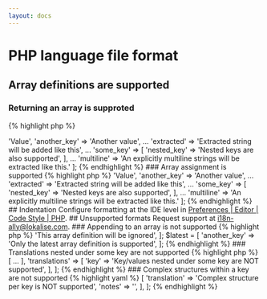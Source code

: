```yaml
---
layout: docs
---
```


# PHP language file format

## Array definitions are supported

### Returning an array is supproted

{% highlight php %}
<?php

return [
    'key' => 'Value',
    'another_key' => 'Another value',
    ...
    'extracted' => 'Extracted string will be added like this',
    ...
    'some_key' => [
        'nested_key' => 'Nested keys are also supported',
    ],
    ...
    'multiline' => 'An explicitly multiline strings
        will be extracted like this.'
];
{% endhighlight %}

### Array assignment is supported
{% highlight php %}
<?php

$lang = [
    'key' => 'Value',
    'another_key' => 'Another value',
    ...
    'extracted' => 'Extracted string will be added like this',
    ...
    'some_key' => [
        'nested_key' => 'Nested keys are also supported',
    ],
    ...
    'multiline' => 'An explicitly multiline strings
        will be extracted like this.'
];
{% endhighlight %}

## Indentation

Configure formatting at the IDE level in <a href="phpstorm://settings?name=Editor--Code+Style--PHP">Preferences | Editor | Code Style | PHP</a>.

## Unsupported formats

Request support at <a href="mailto:i18n-ally@lokalise.com">i18n-ally@lokalise.com</a>.

### Appending to an array is not supported

{% highlight php %}
<?php

$lang = [];
$lang['key'] = 'Value';
$lang['another_key'] = 'Appending to an array is not supported';
{% endhighlight %}

### Only the latest array definition is supported

{% highlight php %}
$first = [
    'key' => 'This array definition will be ignored',
];

$latest = [
    'another_key' => 'Only the latest array definition is supported',
];
{% endhighlight %}

### Translations nested under some key are not supported

{% highlight php %}
<?php

return [
    'some_metadata' => [
        ...
    ],
    'translations' => [
        'key' => 'Key/values nested under some key are NOT supported',
    ],
];
{% endhighlight %}

### Complex structures within a key are not supported

{% highlight yaml %}
<?php

return [
    'key' => [
        'translation' => 'Complex structure per key is NOT supported',
        'notes' => '',
    ],
];
{% endhighlight %}
